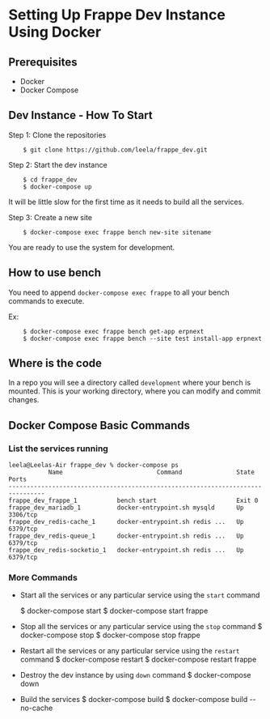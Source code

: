 # Setting Up Frappe Dev Instance Using Docker

## Prerequisites
* Docker
* Docker Compose

## Dev Instance - How To Start
Step 1: Clone the repositories
```
    $ git clone https://github.com/leela/frappe_dev.git
```

Step 2: Start the dev instance
```
    $ cd frappe_dev
    $ docker-compose up
```
It will be little slow for the first time as it needs to build all the services. 

Step 3: Create a new site
```
    $ docker-compose exec frappe bench new-site sitename 
```

You are ready to use the system for development.

## How to use bench 
You need to append `docker-compose exec frappe` to all your bench commands to execute.

Ex:
```
    $ docker-compose exec frappe bench get-app erpnext 
    $ docker-compose exec frappe bench --site test install-app erpnext 
```

## Where is the code
In a repo you will see a directory called `development` where your bench is mounted. This is your working directory, where you can modify and commit changes. 

## Docker Compose Basic Commands
### List the services running

```
leela@Leelas-Air frappe_dev % docker-compose ps
           Name                          Command               State     Ports
--------------------------------------------------------------------------------
frappe_dev_frappe_1           bench start                      Exit 0
frappe_dev_mariadb_1          docker-entrypoint.sh mysqld      Up       3306/tcp
frappe_dev_redis-cache_1      docker-entrypoint.sh redis ...   Up       6379/tcp
frappe_dev_redis-queue_1      docker-entrypoint.sh redis ...   Up       6379/tcp
frappe_dev_redis-socketio_1   docker-entrypoint.sh redis ...   Up       6379/tcp
```

### More Commands
* Start all the services or any particular service using the `start` command

    $ docker-compose start
    $ docker-compose start frappe

* Stop all the services or any particular service using the `stop` command
    $ docker-compose stop
    $ docker-compose stop frappe

* Restart all the services or any particular service using the `restart` command
    $ docker-compose restart
    $ docker-compose restart frappe

* Destroy the dev instance by using `down` command
    $ docker-compose down

* Build the services
    $ docker-compose build
    $ docker-compose build --no-cache
